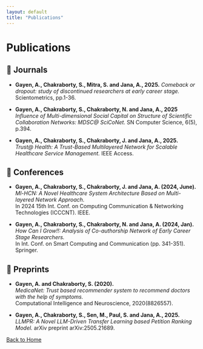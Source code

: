 ```yaml
---
layout: default
title: "Publications"
---
```


# Publications

## 📰 Journals
- **Gayen, A., Chakraborty, S., Mitra, S. and Jana, A., 2025.** _Comeback or dropout: study of discontinued researchers at early career stage._ Scientometrics, pp.1-36. 
  
- **Gayen, A., Chakraborty, S., Chakraborty, N. and Jana, A., 2025**
  _Influence of Multi-dimensional Social Capital on Structure of Scientific Collaboration Networks: MDSC@ SciCoNet._
  SN Computer Science, 6(5), p.394.
  
- **Gayen, A., Chakraborty, S., Chakraborty, J. and Jana, A., 2025.**
  _Trust@ Health: A Trust-Based Multilayered Network for Scalable Healthcare Service Management._
  IEEE Access.

## 🎤 Conferences
- **Gayen, A., Chakraborty, S., Chakraborty, J. and Jana, A. (2024, June).** 
  _Ml-HCN: A Novel Healthcare System Architecture Based on Multi-layered Network Approach._  
  In 2024 15th Int. Conf. on Computing Communication & Networking Technologies (ICCCNT). IEEE.  
  
- **Gayen, A., Chakraborty, S., Chakraborty, N. and Jana, A. (2024, Jan).** 
  _How Can I Grow!!: Analysis of Co-authorship Network of Early Career Stage Researchers._  
  In Int. Conf. on Smart Computing and Communication (pp. 341-351). Springer.  
  
## 📄 Preprints
- **Gayen, A. and Chakraborty, S. (2020).**  
  _MedicaNet: Trust based recommender system to recommend doctors with the help of symptoms._  
  Computational Intelligence and Neuroscience, 2020(8826557).
  
- **Gayen, A., Chakraborty, S., Sen, M., Paul, S. and Jana, A., 2025.** _LLMPR: A Novel LLM-Driven Transfer Learning based Petition Ranking Model._ arXiv preprint arXiv:2505.21689.

[Back to Home](index.md)
